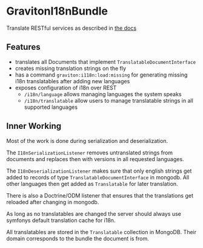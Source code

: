 # GravitonI18nBundle

Translate RESTful services as described in [the docs](http://gravity-platform.github.io/doc/i18n.html)

## Features

* translates all Documents that implement ``TranslatableDocumentInterface``
* creates missing translation strings on the fly
* has a command ``graviton:i118n:load:missing`` for generating missing i18n translatables after adding new languages
* exposes configuration of i18n over REST
  - ``/i18n/language`` allows managing languages the system speaks
  - ``/i18n/translatable`` allow users to manage translatable strings in all supported languages

## Inner Working

Most of the work is done during serialization and deserialization.

The ``I18nSerializationListener`` removes untranslated strings from documents and replaces
then with versions in all requested languages.

The ``I18nDeserializationListener`` makes sure that only english strings get added to
records of type ``TranslatableDocumentInterface`` in mongodb. All other languages
then get added as ``Translatable`` for later translation.

There is also a Doctrine/ODM listener that ensures that the translations get reloaded
after changing in mongodb.

As long as no translatables are changed the server should always use symfonys default
translation cache for i18n.

All translatables are stored in the ``Translatable`` collection in MongoDB. Their domain
corresponds to the bundle the document is from.
